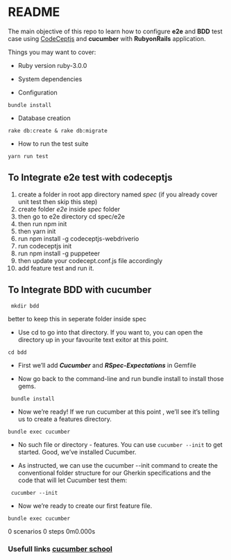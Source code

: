 # README

The main objective of this repo to learn how to configure **e2e** and **BDD** test case using [CodeCeptjs](https://codecept.io/basics/) and **cucumber** with **RubyonRails** application.

Things you may want to cover:

* Ruby version
	ruby-3.0.0
* System dependencies

* Configuration
```
bundle install
```

* Database creation
```
rake db:create & rake db:migrate
```

* How to run the test suite
```
yarn run test
```
## To Integrate e2e test with codeceptjs
1) create a folder in root app directory named _spec_ (if you already cover unit test then skip this step)
2) create folder _e2e_ inside _spec_ folder
3) then go to e2e directory cd spec/e2e
4) then run npm init
5) then yarn init
6) run npm install -g codeceptjs-webdriverio
7) run codeceptjs init
8) run  npm install -g puppeteer
9) then update your codecept.conf.js file accordingly
10) add feature test and run it.

## To Integrate BDD with cucumber
```
 mkdir bdd 
``` 
better to keep this in seperate folder inside spec


* Use cd to go into that directory.  If you want to, you can open the directory up in your favourite text exitor at this point.
```
cd bdd
```

* First we’ll add ***Cucumber*** and  ***RSpec-Expectations*** in Gemfile

* Now go back to the command-line  and run bundle install to install those gems.
```
 bundle install
 ```
 
* Now we’re ready! If we run cucumber at this point , we’ll see it’s telling us to create a features directory.
```
bundle exec cucumber
```
* No such file or directory - features. You can use `cucumber --init` to get started.
Good, we’ve installed Cucumber.

* As instructed, we can use the cucumber --init command to create the conventional folder structure for our Gherkin specifications and the code that will let Cucumber test them:
```
 cucumber --init
```

* Now we’re ready to create our first feature file.
```
bundle exec cucumber
```
0 scenarios
0 steps
0m0.000s

### Usefull links [cucumber school](https://github.com/cucumber-school/scripts/tree/main/content/bdd-with-cucumber/05/code/ruby)
